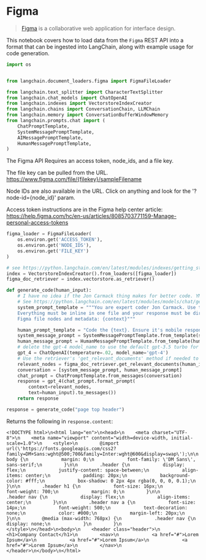 # Figma

>[Figma](https://www.figma.com/) is a collaborative web application for interface design.

This notebook covers how to load data from the `Figma` REST API into a format that can be ingested into LangChain, along with example usage for code generation.

<!-- WARNING: THIS FILE WAS AUTOGENERATED! DO NOT EDIT! Instead, edit the notebook w/the location & name as this file. -->


```python
import os


from langchain.document_loaders.figma import FigmaFileLoader

from langchain.text_splitter import CharacterTextSplitter
from langchain.chat_models import ChatOpenAI
from langchain.indexes import VectorstoreIndexCreator
from langchain.chains import ConversationChain, LLMChain
from langchain.memory import ConversationBufferWindowMemory
from langchain.prompts.chat import (
    ChatPromptTemplate,
    SystemMessagePromptTemplate,
    AIMessagePromptTemplate,
    HumanMessagePromptTemplate,
)
```

The Figma API Requires an access token, node_ids, and a file key.

The file key can be pulled from the URL.  https://www.figma.com/file/{filekey}/sampleFilename

Node IDs are also available in the URL. Click on anything and look for the '?node-id={node_id}' param.

Access token instructions are in the Figma help center article: https://help.figma.com/hc/en-us/articles/8085703771159-Manage-personal-access-tokens


```python
figma_loader = FigmaFileLoader(
    os.environ.get('ACCESS_TOKEN'),
    os.environ.get('NODE_IDS'),
    os.environ.get('FILE_KEY')
)
```


```python
# see https://python.langchain.com/en/latest/modules/indexes/getting_started.html for more details
index = VectorstoreIndexCreator().from_loaders([figma_loader])
figma_doc_retriever = index.vectorstore.as_retriever()
```


```python
def generate_code(human_input):
    # I have no idea if the Jon Carmack thing makes for better code. YMMV.
    # See https://python.langchain.com/en/latest/modules/models/chat/getting_started.html for chat info
    system_prompt_template = """You are expert coder Jon Carmack. Use the provided design context to create idomatic HTML/CSS code as possible based on the user request.
    Everything must be inline in one file and your response must be directly renderable by the browser.
    Figma file nodes and metadata: {context}"""

    human_prompt_template = "Code the {text}. Ensure it's mobile responsive"
    system_message_prompt = SystemMessagePromptTemplate.from_template(system_prompt_template)
    human_message_prompt = HumanMessagePromptTemplate.from_template(human_prompt_template)
    # delete the gpt-4 model_name to use the default gpt-3.5 turbo for faster results
    gpt_4 = ChatOpenAI(temperature=.02, model_name='gpt-4')
    # Use the retriever's 'get_relevant_documents' method if needed to filter down longer docs
    relevant_nodes = figma_doc_retriever.get_relevant_documents(human_input)
    conversation = [system_message_prompt, human_message_prompt]
    chat_prompt = ChatPromptTemplate.from_messages(conversation)
    response = gpt_4(chat_prompt.format_prompt( 
        context=relevant_nodes, 
        text=human_input).to_messages())
    return response
```


```python
response = generate_code("page top header")
```

Returns the following in `response.content`:
```
<!DOCTYPE html>\n<html lang="en">\n<head>\n    <meta charset="UTF-8">\n    <meta name="viewport" content="width=device-width, initial-scale=1.0">\n    <style>\n        @import url(\'https://fonts.googleapis.com/css2?family=DM+Sans:wght@500;700&family=Inter:wght@600&display=swap\');\n\n        body {\n            margin: 0;\n            font-family: \'DM Sans\', sans-serif;\n        }\n\n        .header {\n            display: flex;\n            justify-content: space-between;\n            align-items: center;\n            padding: 20px;\n            background-color: #fff;\n            box-shadow: 0 2px 4px rgba(0, 0, 0, 0.1);\n        }\n\n        .header h1 {\n            font-size: 16px;\n            font-weight: 700;\n            margin: 0;\n        }\n\n        .header nav {\n            display: flex;\n            align-items: center;\n        }\n\n        .header nav a {\n            font-size: 14px;\n            font-weight: 500;\n            text-decoration: none;\n            color: #000;\n            margin-left: 20px;\n        }\n\n        @media (max-width: 768px) {\n            .header nav {\n                display: none;\n            }\n        }\n    </style>\n</head>\n<body>\n    <header class="header">\n        <h1>Company Contact</h1>\n        <nav>\n            <a href="#">Lorem Ipsum</a>\n            <a href="#">Lorem Ipsum</a>\n            <a href="#">Lorem Ipsum</a>\n        </nav>\n    </header>\n</body>\n</html>
```


